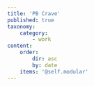 ```yaml
---
title: 'PB Crave'
published: true
taxonomy:
    category:
        - work
content:
    order:
        dir: asc
        by: date
    items: '@self.modular'
---
```


